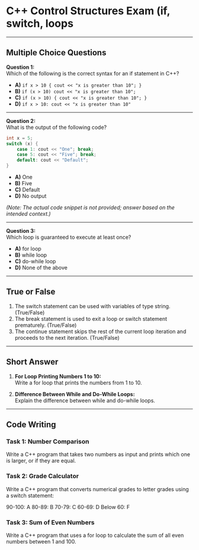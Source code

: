 # C++ Control Structures Exam (if, switch, loops

---

## Multiple Choice Questions

**Question 1:**  
Which of the following is the correct syntax for an if statement in C++?

- **A)** `if x > 10 { cout << "x is greater than 10"; }`  
- **B)** `if (x > 10) cout << "x is greater than 10";`  
- **C)** `if (x > 10) { cout << "x is greater than 10"; }`  
- **D)** `if x > 10: cout << "x is greater than 10"`

---

**Question 2:**  
What is the output of the following code?

```cpp
int x = 5;
switch (x) {
    case 1: cout << "One"; break;
    case 5: cout << "Five"; break;
    default: cout << "Default";
}
```

- **A)** One  
- **B)** Five  
- **C)** Default  
- **D)** No output

*(Note: The actual code snippet is not provided; answer based on the intended context.)*

---

**Question 3:**  
Which loop is guaranteed to execute at least once?

- **A)** for loop  
- **B)** while loop  
- **C)** do-while loop  
- **D)** None of the above

---

## True or False

1. The switch statement can be used with variables of type string. (True/False)  
2. The break statement is used to exit a loop or switch statement prematurely. (True/False)  
3. The continue statement skips the rest of the current loop iteration and proceeds to the next iteration. (True/False)

---

## Short Answer

1. **For Loop Printing Numbers 1 to 10:**  
   Write a for loop that prints the numbers from 1 to 10.

2. **Difference Between While and Do-While Loops:**  
   Explain the difference between while and do-while loops.

---

## Code Writing

### Task 1: Number Comparison
Write a C++ program that takes two numbers as input and prints which one is larger, or if they are equal.

### Task 2: Grade Calculator
Write a C++ program that converts numerical grades to letter grades using a switch statement:

90-100: A
80-89: B
70-79: C
60-69: D
Below 60: F

### Task 3: Sum of Even Numbers
Write a C++ program that uses a for loop to calculate the sum of all even numbers between 1 and 100.
